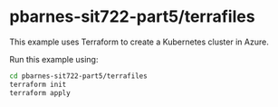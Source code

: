 # pbarnes-sit722-part5/terrafiles

This example uses Terraform to create a Kubernetes cluster in Azure.

Run this example using:

```bash
cd pbarnes-sit722-part5/terrafiles
terraform init
terraform apply
```
